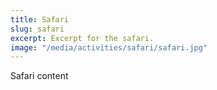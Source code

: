 ```yaml
---
title: Safari
slug: safari
excerpt: Excerpt for the safari.
image: "/media/activities/safari/safari.jpg"
---
```

Safari content